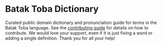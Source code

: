 
# Batak Toba Dictionary

Curated public domain dictionary and pronunciation guide for terms in the Batak Toba language. See the [contributing guide](https://github.com/drumworkteam/term/blob/make/.github/contributing.md) for details on how to contribute. We would love your support, even if it is just fixing a word or adding a single definition. Thank you for all your help!